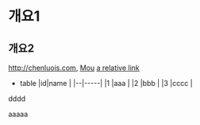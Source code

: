 # 개요1
## 개요2
<http://chenluois.com>,
[Mou](https://twitter.com/mou)
[a relative link](other_file.md)
[^1]: And that's the footnote. !
[logo](http://finfra.com/f/f.png)
* table
|id|name |
|--|-----|
|1 |aaa  |
|2 |bbb  |
|3 |cccc |

dddd

aaaaa

